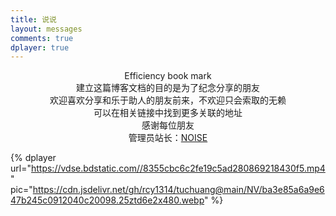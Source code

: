 ```yaml
---
title: 说说
layout: messages
comments: true
dplayer: true
---
```


<center>Efficiency book mark</center>

<center>建立这篇博客文档的目的是为了纪念分享的朋友</center>

<center>欢迎喜欢分享和乐于助人的朋友前来，不欢迎只会索取的无赖</center>

<center>可以在相关链接中找到更多关联的地址</center>

<center>感谢每位朋友</center>

<center>管理员站长：<a href="http://wpa.qq.com/msgrd?v=3&uin=1129159201&site=qq&menu=yes" class="btn btn-secondary col-lg-4">NOISE</a></center>

{%  dplayer
    url="https://vdse.bdstatic.com//8355cbc6c2fe19c5ad280869218430f5.mp4"
    pic="https://cdn.jsdelivr.net/gh/rcy1314/tuchuang@main/NV/ba3e85a6a9e647b245c0912040c20098.25ztd6e2x480.webp"
%}


